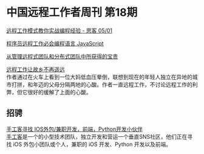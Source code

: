 # 中国远程工作者周刊 第18期

[远程工作模式教你实战编程经验 - 思客 05/01][a1]  

[程序员远程工作必会编程语言 JavaScript][a2]  

[从管理远程式团队和分布式团队中所获得的宝贵][a3]  

[远程工作让故乡不再遥远][a4]  
作者通过在火车上看到一位大妈低血压晕倒，联想到现在的年轻人独立在异地的城市打拼，和年迈的父母分隔两地的心酸。作者一直远程工作，不讨论远程工作的利弊，但它很好的缓解了上面的心酸。


## 招骋

[手工客寻找 IOS外包/兼职开发，前端，Python开发小伙伴][h1]  
[手工客]是一个的小型技术团队，独立开发和营运一个垂直SNS社区，他们正在寻找 iOS 外包小团队或个人，兼职的 iOS 开发、Python 开发以及前端。

[a1]: https://www.v2ex.com/t/184894
[a2]: http://mt.sohu.com/20150421/n411628661.shtml
[a3]: http://www.goselect.net/a/tuanduiguanli/20150416/1473.html
[a4]: http://likaiwen.cn/post/draft/yuan-cheng-gong-zuo-rang-gu-xiang-bu-zai-yao-yuan


[h1]: http://yizaoyiwan.com/discussion/396/

[手工客]: http://sogoke.com